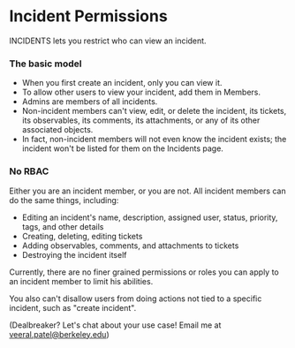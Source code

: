 # Incident Permissions

INCIDENTS lets you restrict who can view an incident.

### The basic model

- When you first create an incident, only you can view it.
- To allow other users to view your incident, add them in Members.
- Admins are members of all incidents.
- Non-incident members can't view, edit, or delete the incident, its tickets, its observables, its comments, its attachments,
  or any of its other associated objects.
- In fact, non-incident members will not even know the incident exists; the incident won't be listed for them on the Incidents page.

### No RBAC

Either you are an incident member, or you are not. All incident members can do the same things,
including:

- Editing an incident's name, description, assigned user, status, priority, tags, and other details
- Creating, deleting, editing tickets
- Adding observables, comments, and attachments to tickets
- Destroying the incident itself

Currently, there are no finer grained permissions or roles you can apply to an incident member to limit his abilities.

You also can't disallow users from doing actions not tied to a specific incident, such as "create incident".

(Dealbreaker? Let's chat about your use case! Email me at [veeral.patel@berkeley.edu](mailto:veeral.patel@berkeley.edu))
